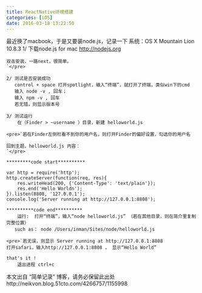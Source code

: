 ```yaml
---
title: ReactNative环境搭建
categories: [iOS]
date: 2016-03-18 13:22:50
---
```


最近换了macbook，于是又要装node.js，记录一下
系统：OS X Mountain Lion 10.8.3
1/ 下载node.js for mac
    http://nodejs.org

    双击安装，一路next，很简单。
    `</pre>

    2/ 测试是否安装成功
       control + space 打开spotlight，输入“终端”，就打开了终端，类似win下的cmd
       输入 node -v , 回车；
       输入 npm -v , 回车
       若无错，则显示版本号

    3/ 测试运行
        在（Finder > ~username ）目录，新建 helloworld.js

    <pre>`若在Finder左侧栏看不到你的用户名，则打开Finder的偏好设置，勾选你的用户名

    回到主题，helloworld.js 内容：
    `</pre>

    *********code start**********

    var http = require('http');
    http.createServer(function(req, res){
        res.writeHead(200, {'Content-Type': 'text/plain'});
        res.end('Hello Worldn');
    }).listen(8808, '127.0.0.1');
    console.log('Server running at http://127.0.0.1:8808');

    **********code end**********
        运行:  打开“终端”，输入“node helloworld.js” （若在其他目录，则在简介里复制完整位置）
       such as： node /Users/inman/Sites/node/helloworld.js

    <pre>`若无误，则显示 Server running at http://127.0.0.1:8808
    打开safari，输入http://127.0.0.1:8808 ， 显示“Hello World”

    that's it !
        退出进程 ctrl+c

本文出自 “简单记录” 博客，请务必保留此出处http://neikvon.blog.51cto.com/4266757/1155998